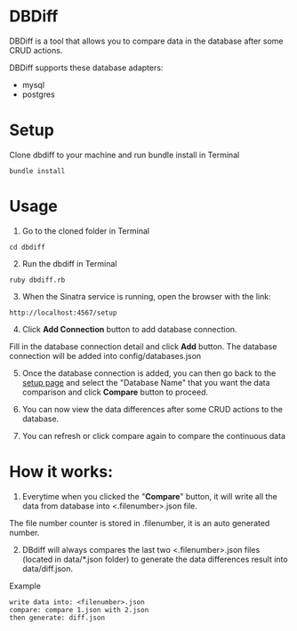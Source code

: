 # DBDiff
DBDiff is a tool that allows you to compare data in the database after some CRUD actions.

DBDiff supports these database adapters:
- mysql
- postgres

# Setup
Clone dbdiff to your machine and run bundle install in Terminal
```
bundle install
```

# Usage
  1) Go to the cloned folder in Terminal
```
cd dbdiff
```

  2) Run the dbdiff in Terminal
```
ruby dbdiff.rb
```

  3) When the Sinatra service is running, open the browser with the link:
```
http://localhost:4567/setup
```

  4) Click **Add Connection** button to add database connection.

  Fill in the database connection detail and click **Add** button.
  The database connection will be added into config/databases.json

  5) Once the database connection is added, you can then go back to the [setup page](http://localhost:4567/setup) and select the "Database Name" that you want the data comparison and click **Compare** button to proceed.

  6) You can now view the data differences after some CRUD actions to the database.

  7) You can refresh or click compare again to compare the continuous data

# How it works:
1. Everytime when you clicked the "**Compare**" button, it will write all the data from database into <.filenumber>.json file.

  The file number counter is stored in .filenumber, it is an auto generated number.

2.  DBdiff will always compares the last two <.filenumber>.json files (located in data/*.json folder) to generate the data differences result into data/diff.json.

  Example
  ```
  write data into: <filenumber>.json
  compare: compare 1.json with 2.json
  then generate: diff.json
  ```
